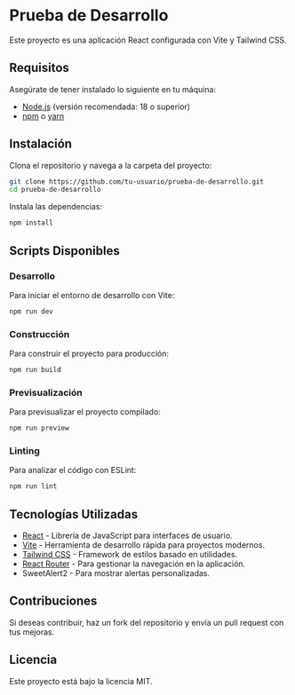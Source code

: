 # Prueba de Desarrollo

Este proyecto es una aplicación React configurada con Vite y Tailwind CSS.

## Requisitos

Asegúrate de tener instalado lo siguiente en tu máquina:

- [Node.js](https://nodejs.org/) (versión recomendada: 18 o superior)
- [npm](https://www.npmjs.com/) o [yarn](https://yarnpkg.com/)

## Instalación

Clona el repositorio y navega a la carpeta del proyecto:

```sh
git clone https://github.com/tu-usuario/prueba-de-desarrollo.git
cd prueba-de-desarrollo
```

Instala las dependencias:

```sh
npm install
```

## Scripts Disponibles

### Desarrollo

Para iniciar el entorno de desarrollo con Vite:

```sh
npm run dev
```

### Construcción

Para construir el proyecto para producción:

```sh
npm run build
```

### Previsualización

Para previsualizar el proyecto compilado:

```sh
npm run preview
```

### Linting

Para analizar el código con ESLint:

```sh
npm run lint
```

## Tecnologías Utilizadas

- [React](https://react.dev/) - Librería de JavaScript para interfaces de usuario.
- [Vite](https://vitejs.dev/) - Herramienta de desarrollo rápida para proyectos modernos.
- [Tailwind CSS](https://tailwindcss.com/) - Framework de estilos basado en utilidades.
- [React Router](https://reactrouter.com/) - Para gestionar la navegación en la aplicación.
- SweetAlert2 - Para mostrar alertas personalizadas.

## Contribuciones

Si deseas contribuir, haz un fork del repositorio y envía un pull request con tus mejoras.

## Licencia

Este proyecto está bajo la licencia MIT.


